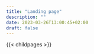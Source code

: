 ```yaml
---
title: "Landing page"
description: ""
date: 2023-03-26T13:00:45+02:00
draft: false
---
```

{{< childpages >}}
